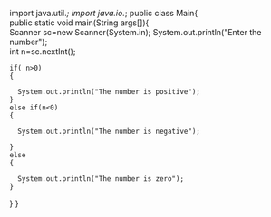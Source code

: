 import java.util.*;
import java.io.*;
public class Main{  
  public static void main(String args[]){  
    Scanner sc=new Scanner(System.in);
    System.out.println("Enter the number");  
    int n=sc.nextInt();
    
    if( n>0)
    {
      
      System.out.println("The number is positive");
    }
    else if(n<0)
    {
      
      System.out.println("The number is negative");
      
    } 
    else
    {
      
      System.out.println("The number is zero");
    }
  }
}
